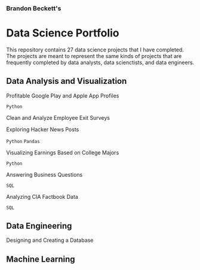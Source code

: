 ### Brandon Beckett's
# Data Science Portfolio

This repository contains 27 data science projects that I have completed. The projects are meant to represent the same kinds of projects that are frequently completed by data analysts, data scienctists, and data engineers.

## Data Analysis and Visualization

Profitable Google Play and Apple App Profiles

`Python`

Clean and Analyze Employee Exit Surveys

Exploring Hacker News Posts

`Python` `Pandas`

Visualizing Earnings Based on College Majors

`Python`

Answering Business Questions

`SQL`

Analyzing CIA Factbook Data

`SQL`

## Data Engineering

Designing and Creating a Database
 

## Machine Learning

